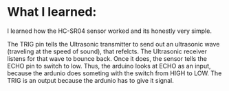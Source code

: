 # What I learned: 

I learned how the HC-SR04 sensor worked and its honestly very simple. 

The TRIG pin tells the Ultrasonic transmitter to send out an ultrasonic wave (traveling at the speed of sound), that refelcts. The Ultrasonic receiver listens for that wave to bounce back. Once it does, the sensor tells the ECHO pin to switch to low. Thus, the arduino looks at ECHO as an input, because the ardunio does someting with the switch from HIGH to LOW. The TRIG is an output because the ardunio has to give it signal.



 
